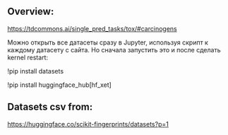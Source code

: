  ## **Overview**:

https://tdcommons.ai/single_pred_tasks/tox/#carcinogens

Можно открыть все датасеты сразу в Jupyter, используя скрипт к каждому датасету с сайта. Но сначала запустить это и после сделать kernel restart:

!pip install datasets

!pip install huggingface_hub[hf_xet]


## **Datasets csv from**: 

https://huggingface.co/scikit-fingerprints/datasets?p=1

